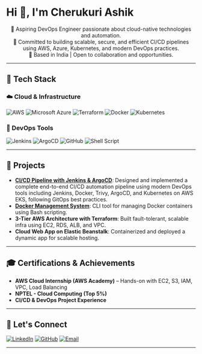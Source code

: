 <h1 align="left">Hi 👋, I'm Cherukuri Ashik</h1>

<p align="center">
🚀 Aspiring DevOps Engineer passionate about cloud-native technologies and automation.<br>
🎯 Committed to building scalable, secure, and efficient CI/CD pipelines using AWS, Azure, Kubernetes, and modern DevOps practices.<br>
📍 Based in India | Open to collaboration and opportunities.
</p>

---

## 🔧 Tech Stack

### ☁️ Cloud & Infrastructure
![AWS](https://img.shields.io/badge/AWS-%23FF9900.svg?style=flat&logo=amazon-aws&logoColor=white)
![Microsoft Azure](https://img.shields.io/badge/Azure-0078D4.svg?style=flat&logo=microsoft-azure&logoColor=white)
![Terraform](https://img.shields.io/badge/Terraform-623CE4?style=flat&logo=terraform&logoColor=white)
![Docker](https://img.shields.io/badge/Docker-0db7ed?style=flat&logo=docker&logoColor=white)
![Kubernetes](https://img.shields.io/badge/Kubernetes-326ce5?style=flat&logo=kubernetes&logoColor=white)

### 🔁 DevOps Tools
![Jenkins](https://img.shields.io/badge/Jenkins-D24939?style=flat&logo=jenkins&logoColor=white)
![ArgoCD](https://img.shields.io/badge/ArgoCD-%235C4EE5.svg?style=flat&logo=argo&logoColor=white)
![GitHub](https://img.shields.io/badge/GitHub-181717?style=flat&logo=github&logoColor=white)
![Shell Script](https://img.shields.io/badge/Shell_Scripting-%23121011.svg?style=flat&logo=gnu-bash&logoColor=white)

---

## 💼 Projects

- [**CI/CD Pipeline with Jenkins & ArgoCD**](https://github.com/Ashik-Domain/DevOps_Automation_Pipeline): Designed and implemented a complete end-to-end CI/CD automation pipeline using modern DevOps tools including Jenkins, Docker, Trivy, ArgoCD, and Kubernetes on AWS EKS, following GitOps best practices.
- [**Docker Management System**](https://github.com/Ashik-Domain/Docker_Management): CLI tool for managing Docker containers using Bash scripting.
- **3-Tier AWS Architecture with Terraform**: Built fault-tolerant, scalable infra using EC2, RDS, ALB, and VPC.
- **Cloud Web App on Elastic Beanstalk**: Containerized and deployed a dynamic app for scalable hosting.

---

## 🎓 Certifications & Achievements

- **AWS Cloud Internship (AWS Academy)** – Hands-on with EC2, S3, IAM, VPC, Load Balancing
- **NPTEL - Cloud Computing (Top 5%)**
- **CI/CD & DevOps Project Experience**

---

## 🤝 Let's Connect

[![LinkedIn](https://img.shields.io/badge/LinkedIn-0A66C2?style=flat&logo=linkedin&logoColor=white)](https://www.linkedin.com/in/ashik-cherukuri)
[![GitHub](https://img.shields.io/badge/GitHub-%23181717.svg?style=flat&logo=github&logoColor=white)](https://github.com/Ashik-Domain)
[![Email](https://img.shields.io/badge/Email-D14836.svg?style=flat&logo=gmail&logoColor=white)](mailto:ashikcherukuri15@gmail.com)

---



<!---
Ashik-Domain/Ashik-Domain is a ✨ special ✨ repository because its `README.md` (this file) appears on your GitHub profile.
You can click the Preview link to take a look at your changes.
--->
